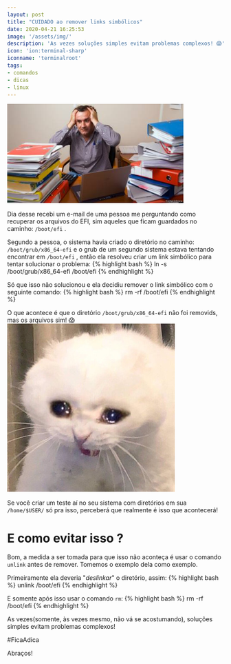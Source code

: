 ```yaml
---
layout: post
title: "CUIDADO ao remover links simbólicos"
date: 2020-04-21 16:25:53
image: '/assets/img/'
description: 'As vezes soluções simples evitam problemas complexos! 😱'
icon: 'ion:terminal-sharp'
iconname: 'terminalroot'
tags:
- comandos
- dicas
- linux
---
```


![CUIDADO ao remover links simbólicos](/assets/img/dicas/remove-symbolic-link.jpg)

Dia desse recebi um e-mail de uma pessoa me perguntando como recuperar os arquivos do EFI, sim aqueles que ficam guardados no caminho: `/boot/efi` .

Segundo a pessoa, o sistema havia criado o diretório no caminho: `/boot/grub/x86_64-efi` e o grub de um segundo sistema estava tentando encontrar em `/boot/efi` , então ela resolveu criar um link simbólico para tentar solucionar o problema:
{% highlight bash %}
ln -s /boot/grub/x86_64-efi /boot/efi
{% endhighlight %}

Só que isso não solucionou e ela decidiu remover o link simbólico com o seguinte comando:
{% highlight bash %}
rm -rf /boot/efi
{% endhighlight %}

O que acontece é que o diretório `/boot/grub/x86_64-efi` não foi removids, mas os arquivos sim! 😱
![Que tristeza](/assets/img/dicas/triste.jpg)

Se você criar um teste aí no seu sistema com diretórios em sua `/home/$USER/` só pra isso, perceberá que realmente é isso que acontecerá!

# E como evitar isso ?

Bom, a medida a ser tomada para que isso não aconteça é usar o comando `unlink` antes de remover. Tomemos o exemplo dela como exemplo.

Primeiramente ela deveria "*deslinkar*" o diretório, assim:
{% highlight bash %}
unlink /boot/efi
{% endhighlight %}

E somente após isso usar o comando `rm`:
{% highlight bash %}
rm -rf /boot/efi
{% endhighlight %}

As vezes(somente, às vezes mesmo, não vá se acostumando), soluções simples evitam problemas complexos!

#FicaAdica

Abraços!
